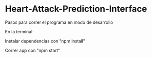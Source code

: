 # Heart-Attack-Prediction-Interface

Pasos para correr el programa en modo de desarrollo

En la terminal:

  Instalar dependencias con "npm install"

  Correr app con "npm start"
